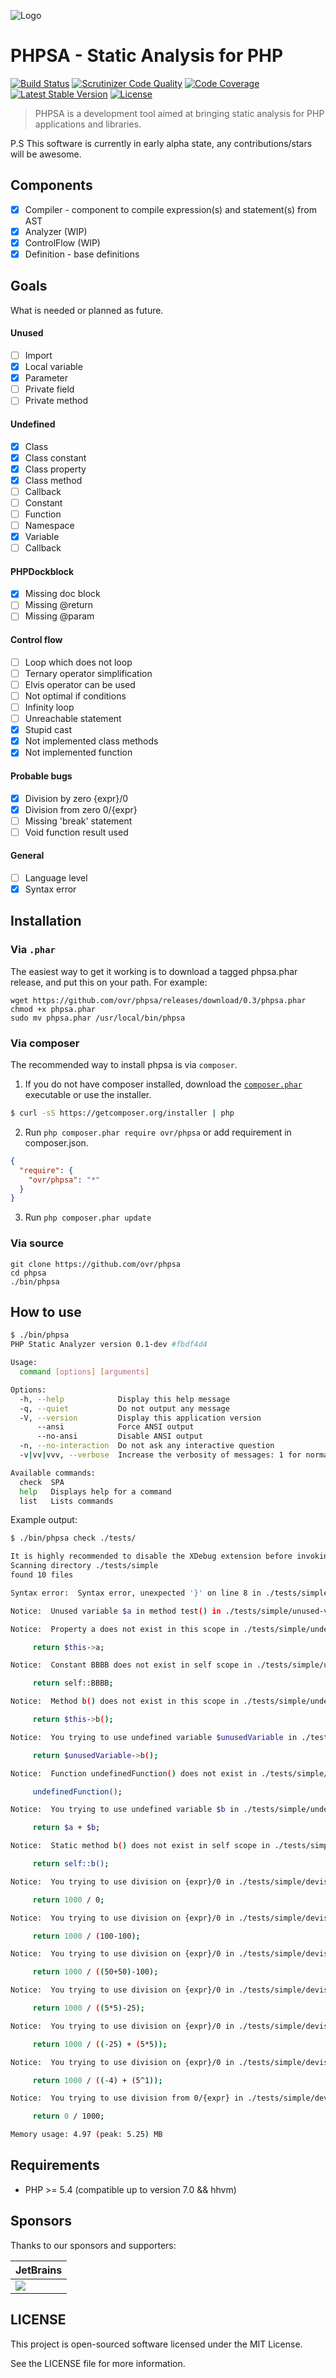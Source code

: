 ![Logo](http://dmtry.me/img/logos/phpsa.png?v1 "PHPSA")

PHPSA - Static Analysis for PHP
===============================
[![Build Status](https://travis-ci.org/ovr/phpsa.svg?branch=master)](https://travis-ci.org/ovr/phpsa)
[![Scrutinizer Code Quality](https://scrutinizer-ci.com/g/ovr/phpsa/badges/quality-score.png?b=master)](https://scrutinizer-ci.com/g/ovr/phpsa/?branch=master)
[![Code Coverage](https://scrutinizer-ci.com/g/ovr/phpsa/badges/coverage.png?b=master)](https://scrutinizer-ci.com/g/ovr/phpsa/?branch=master)
[![Latest Stable Version](https://poser.pugx.org/ovr/phpsa/v/stable.svg)](https://packagist.org/packages/ovr/phpsa)
[![License](https://poser.pugx.org/ovr/phpsa/license.svg)](https://packagist.org/packages/ovr/phpsa)

> PHPSA is a development tool aimed at bringing static analysis for PHP applications and libraries.

P.S This software is currently in early alpha state, any contributions/stars will be awesome.

## Components

- [X] Compiler - component to compile expression(s) and statement(s) from AST
- [X] Analyzer (WIP)
- [X] ControlFlow (WIP)
- [X] Definition - base definitions

## Goals

What is needed or planned as future.

#### Unused

- [ ] Import
- [X] Local variable
- [X] Parameter
- [ ] Private field
- [ ] Private method

#### Undefined

- [X] Class
- [X] Class constant
- [X] Class property
- [X] Class method
- [ ] Callback
- [ ] Constant
- [ ] Function
- [ ] Namespace
- [X] Variable
- [ ] Callback

#### PHPDockblock

- [X] Missing doc block
- [ ] Missing @return
- [ ] Missing @param

#### Control flow

- [ ] Loop which does not loop
- [ ] Ternary operator simplification
- [ ] Elvis operator can be used
- [ ] Not optimal if conditions
- [ ] Infinity loop
- [ ] Unreachable statement
- [X] Stupid cast
- [X] Not implemented class methods
- [X] Not implemented function

#### Probable bugs

- [X] Division by zero {expr}/0
- [X] Division from zero 0/{expr}
- [ ] Missing 'break' statement
- [ ] Void function result used

#### General

- [ ] Language level
- [X] Syntax error

## Installation

### Via `.phar`

The easiest way to get it working is to download a tagged phpsa.phar release, and put this on your path. For example:

```
wget https://github.com/ovr/phpsa/releases/download/0.3/phpsa.phar
chmod +x phpsa.phar
sudo mv phpsa.phar /usr/local/bin/phpsa
```

### Via composer

The recommended way to install phpsa is via `composer`.

1. If you do not have composer installed, download the [`composer.phar`](https://getcomposer.org/composer.phar) executable or use the installer.

``` sh
$ curl -sS https://getcomposer.org/installer | php
```

2. Run `php composer.phar require ovr/phpsa` or add requirement in composer.json.

``` json
{
  "require": {
    "ovr/phpsa": "*"
  }
}
```

3. Run `php composer.phar update`


### Via source

```
git clone https://github.com/ovr/phpsa
cd phpsa
./bin/phpsa
```

## How to use

```sh
$ ./bin/phpsa
PHP Static Analyzer version 0.1-dev #fbdf4d4

Usage:
  command [options] [arguments]

Options:
  -h, --help            Display this help message
  -q, --quiet           Do not output any message
  -V, --version         Display this application version
      --ansi            Force ANSI output
      --no-ansi         Disable ANSI output
  -n, --no-interaction  Do not ask any interactive question
  -v|vv|vvv, --verbose  Increase the verbosity of messages: 1 for normal output, 2 for more verbose output and 3 for debug

Available commands:
  check  SPA
  help   Displays help for a command
  list   Lists commands
```

Example output:

```sh
$ ./bin/phpsa check ./tests/

It is highly recommended to disable the XDebug extension before invoking this command.
Scanning directory ./tests/simple
found 10 files

Syntax error:  Syntax error, unexpected '}' on line 8 in ./tests/simple/syntax-error/1.php

Notice:  Unused variable $a in method test() in ./tests/simple/unused-variable/1.php  [unused-variable]

Notice:  Property a does not exist in this scope in ./tests/simple/undefined/Property.php on 9 [undefined-property]

	 return $this->a;

Notice:  Constant BBBB does not exist in self scope in ./tests/simple/undefined/Const.php on 14 [undefined-const]

	 return self::BBBB;

Notice:  Method b() does not exist in this scope in ./tests/simple/undefined/MCall.php on 7 [undefined-mcall]

	 return $this->b();

Notice:  You trying to use undefined variable $unusedVariable in ./tests/simple/undefined/MCall.php on 23 [undefined-variable]

	 return $unusedVariable->b();

Notice:  Function undefinedFunction() does not exist in ./tests/simple/undefined/FCall.php on 7 [undefined-fcall]

	 undefinedFunction();

Notice:  You trying to use undefined variable $b in ./tests/simple/undefined/LocalVariable.php on 8 [undefined-variable]

	 return $a + $b;

Notice:  Static method b() does not exist in self scope in ./tests/simple/undefined/SCall.php on 7 [undefined-scall]

	 return self::b();

Notice:  You trying to use division on {expr}/0 in ./tests/simple/devision-by-zero/1.php on 7 [division-zero]

	 return 1000 / 0;

Notice:  You trying to use division on {expr}/0 in ./tests/simple/devision-by-zero/1.php on 12 [division-zero]

	 return 1000 / (100-100);

Notice:  You trying to use division on {expr}/0 in ./tests/simple/devision-by-zero/1.php on 17 [division-zero]

	 return 1000 / ((50+50)-100);

Notice:  You trying to use division on {expr}/0 in ./tests/simple/devision-by-zero/1.php on 22 [division-zero]

	 return 1000 / ((5*5)-25);

Notice:  You trying to use division on {expr}/0 in ./tests/simple/devision-by-zero/1.php on 27 [division-zero]

	 return 1000 / ((-25) + (5*5));

Notice:  You trying to use division on {expr}/0 in ./tests/simple/devision-by-zero/1.php on 32 [division-zero]

	 return 1000 / ((-4) + (5^1));

Notice:  You trying to use division from 0/{expr} in ./tests/simple/devision-by-zero/1.php on 37 [division-zero]

	 return 0 / 1000;

Memory usage: 4.97 (peak: 5.25) MB
```

## Requirements

- PHP >= 5.4 (compatible up to version 7.0 && hhvm)

## Sponsors

Thanks to our sponsors and supporters:

| JetBrains |
|---|
| <a href="https://www.jetbrains.com/phpstorm/" title="PHP IDE :: JetBrains PhpStorm" target="_blank"><img src="https://www.jetbrains.com/phpstorm/documentation/docs/logo_phpstorm.png"></img></a> |

## LICENSE

This project is open-sourced software licensed under the MIT License.

See the LICENSE file for more information.
